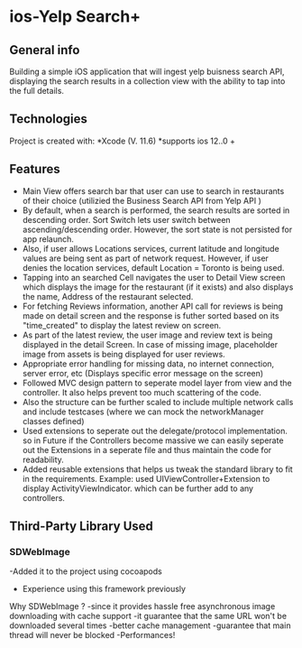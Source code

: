 # ios-Yelp Search+

##  General info
Building a simple iOS application that will ingest yelp buisness search API, displaying the search results in a collection view with the ability to tap into the full details.



## Technologies
Project is created with:
*Xcode (V. 11.6)
*supports ios 12..0 +



## Features
- Main View offers search bar that user can use to search in restaurants of their choice (utilizied the Business Search API from Yelp API )
- By default, when a search is performed, the search results are sorted in descending order. Sort Switch lets user switch between ascending/descending order. However, the sort state is not persisted for app relaunch.
- Also, if user allows Locations services, current latitude and longitude values are being sent as part of network request. However, if user denies the location services, default Location = Toronto is being used.
- Tapping into an searched Cell navigates the user to Detail View screen which displays the  image for the restaurant (if it exists) and also displays the name, Address of the restaurant selected.
- For fetching Reviews information, another API call for reviews is being made on detail screen  and the response is futher sorted based on its "time_created" to display the latest review on screen.
-  As part of the latest review, the user image and review text is being displayed in the detail Screen. In case of missing image, placeholder image from assets is being displayed for user reviews.
-  Appropriate error handling for missing data, no internet connection, server error, etc (Displays specific error message on the screen)
- Followed MVC design pattern to seperate model layer from view and the controller. It also helps prevent too much scattering of the code.
- Also the structure can be further scaled to include multiple network calls and include testcases (where we can mock the networkManager classes defined)
- Used extensions to seperate out the delegate/protocol implementation. so in Future if the Controllers become massive we can easily seperate out the Extensions in a seperate file and thus maintain the code for readability.
- Added reusable extensions that helps us tweak the standard library to fit in the requirements. Example: used UIViewController+Extension to display ActivityViewIndicator. which can be further add to any controllers.



## Third-Party Library Used
### SDWebImage

-Added it to the project using cocoapods 
- Experience using this framework previously

Why  SDWebImage ?
-since it provides hassle free  asynchronous image downloading with cache support
-it guarantee that the same URL won't be downloaded several times
-better cache management
-guarantee that main thread will never be blocked
-Performances!
